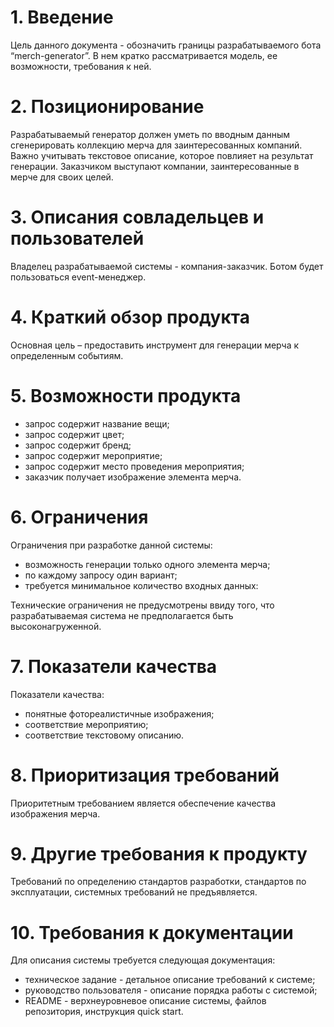 # 1. Введение
Цель данного документа - обозначить границы разрабатываемого бота “merch-generator”. В нем кратко рассматривается  модель, ее возможности, требования к ней.
# 2. Позиционирование
Разрабатываемый генератор должен уметь по вводным данным сгенерировать коллекцию мерча для заинтересованных компаний. Важно учитывать текстовое описание, которое повлияет на результат генерации.
Заказчиком выступают компании, заинтересованные в мерче для своих целей.
# 3. Описания совладельцев и пользователей
Владелец разрабатываемой системы - компания-заказчик. Ботом будет пользоваться event-менеджер.
# 4. Краткий обзор продукта
Основная цель – предоставить инструмент для генерации мерча к определенным событиям.
# 5. Возможности продукта
* запрос содержит название вещи;
* запрос содержит цвет;
* запрос содержит бренд;
* запрос содержит мероприятие;
* запрос содержит место проведения мероприятия;
* заказчик получает изображение элемента мерча.
# 6. Ограничения
Ограничения при разработке данной системы:
* возможность генерации только одного элемента мерча;
* по каждому запросу один вариант;
* требуется минимальное количество входных данных:

Технические ограничения не предусмотрены ввиду того, что разрабатываемая система не предполагается быть высоконагруженной.
# 7. Показатели качества
Показатели качества:
* понятные фотореалистичные изображения;
* соответствие мероприятию;
* соответствие текстовому описанию.
# 8. Приоритизация требований
Приоритетным требованием является обеспечение качества изображения мерча.
# 9. Другие требования к продукту
Требований по определению стандартов разработки, стандартов по эксплуатации, системных требований не предъявляется.
# 10. Требования к документации
Для описания системы требуется следующая документация:
* техническое задание - детальное описание требований к системе;
* руководство пользователя - описание порядка работы с системой;
* README - верхнеуровневое описание системы, файлов репозитория, инструкция quick start.







